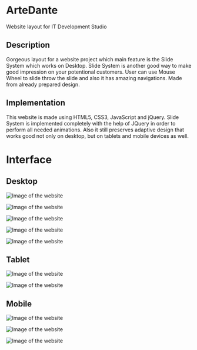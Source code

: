 # ArteDante
Website layout for IT Development Studio  

## Description 
Gorgeous layout for a website project which main feature is the Slide System which works on Desktop. Slide System is another good way to make good impression on your potentional customers. User can use Mouse Wheel to slide throw the slide and also it has amazing navigations. Made from already prepared design. 

## Implementation
This website is made using HTML5, CSS3, JavaScript and jQuery. Slide System is implemented completely with the help of JQuery in order to perform all needed animations. Also it still preserves adaptive design that works good not only on desktop, but on tablets and mobile devices as well.

# Interface

## Desktop

![Image of the website](/readme_purpose/image1.PNG)

![Image of the website](/readme_purpose/image2.PNG)

![Image of the website](/readme_purpose/image3.PNG)

![Image of the website](/readme_purpose/image4.PNG)

![Image of the website](/readme_purpose/image5.PNG)

## Tablet

![Image of the website](/readme_purpose/tablet1.PNG)

![Image of the website](/readme_purpose/tablet2.PNG)

## Mobile

![Image of the website](/readme_purpose/mobile3.PNG)

![Image of the website](/readme_purpose/mobile1.PNG)

![Image of the website](/readme_purpose/mobile2.PNG)
